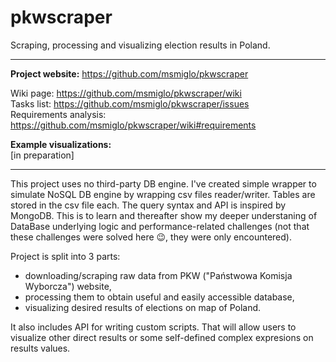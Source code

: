 # pkwscraper
Scraping, processing and visualizing election results in Poland.

***

**Project website:** https://github.com/msmiglo/pkwscraper  

Wiki page: https://github.com/msmiglo/pkwscraper/wiki  
Tasks list: https://github.com/msmiglo/pkwscraper/issues  
Requirements analysis: https://github.com/msmiglo/pkwscraper/wiki#requirements  

**Example visualizations:**  
[in preparation]

***

This project uses no third-party DB engine. I've created simple wrapper to simulate NoSQL DB engine by wrapping csv files reader/writer. Tables are stored in the csv file each. The query syntax and API is inspired by MongoDB. This is to learn and thereafter show my deeper understaning of DataBase underlying logic and performance-related challenges (not that these challenges were solved here 😉, they were only encountered).

Project is split into 3 parts:
- downloading/scraping raw data from PKW ("Państwowa Komisja Wyborcza") website,
- processing them to obtain useful and easily accessible database,
- visualizing desired results of elections on map of Poland.

It also includes API for writing custom scripts. That will allow users to visualize other direct results or some self-defined complex expresions on results values.
